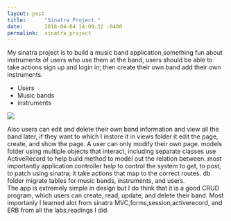 ```yaml
---
layout: post
title:      "Sinatra Project "
date:       2018-04-04 14:09:32 -0400
permalink:  sinatra_project
---
```


   My sinatra project is to build a music band application,something fun about  instruments  of users who use them at the band, users should be able to take actions sign up and login in; then create their own band add their own instruments. 

* Users
* Music bands
* instruments 

![](https://thetechreader.com/files/2015/04/rockband-4-virtual-reality.jpg)
 
  Also users can edit and delete their own band information and view all the band later, if they want to which I instore it in views folder it edit the page, create, and show the page. A user can only modify their own page. models folder using multiple objects that interact, including separate classes use ActiveRecord to help build method to model out the relation between. most importantly application controller help to control the system to get, to post, to patch using sinatra; it take actions that map to the correct routes. db folder migrate tables for music bands, instruments, and users.  
     The app is extremely simple in design but I do think that it is a good CRUD program, which users can create, read, update, and delete their band. Most importanly I learned alot from sinatra MVC,forms,session,activerecord, and ERB from all the labs,readings I did. 

